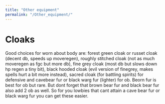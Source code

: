 ```yaml
---
title: "Other equipment"
permalink: "/Other_equipment/"
---
```


# Cloaks

Good choices for worn about body are: forest green cloak or russet cloak
(decent db, speeds up moveregen), roughly stitched cloak (not as much
moveregen as fgc but more db), fine grey cloak (most db but slows down
hp regen a tiny bit), black hooded cloak (evil version of finegrey,
makes spells hurt a bit more instead), sacred cloak (for battling
spirits) for defensive and cavebear fur or black warg fur (lighter) for
ob. Beorn fur is best for ob but rare. But dont forget that brown bear
fur and black bear fur also add 2 ob as well. So for you lowbies that
cant attain a cave bear fur or black warg fur you can get these easier.